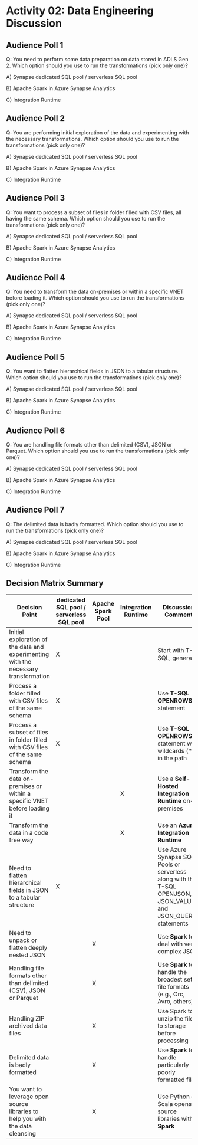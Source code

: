 # Activity 02: Data Engineering Discussion

## Audience Poll 1

Q: You need to perform some data preparation on data stored in ADLS Gen 2. Which option should you use to run the transformations (pick only one)?

A) Synapse dedicated SQL pool / serverless SQL pool

B) Apache Spark in Azure Synapse Analytics

C) Integration Runtime

## Audience Poll 2

Q: You are performing initial exploration of the data and experimenting with the necessary transformations. Which option should you use to run the transformations (pick only one)?

A) Synapse dedicated SQL pool / serverless SQL pool

B) Apache Spark in Azure Synapse Analytics

C) Integration Runtime

## Audience Poll 3

Q: You want to process a subset of files in folder filled with CSV files, all having the same schema. Which option should you use to run the transformations (pick only one)?

A) Synapse dedicated SQL pool / serverless SQL pool

B) Apache Spark in Azure Synapse Analytics

C) Integration Runtime

## Audience Poll 4

Q: You need to transform the data on-premises or within a specific VNET before loading it. Which option should you use to run the transformations (pick only one)?

A) Synapse dedicated SQL pool / serverless SQL pool

B) Apache Spark in Azure Synapse Analytics

C) Integration Runtime

## Audience Poll 5

Q: You want to flatten hierarchical fields in JSON to a tabular structure. Which option should you use to run the transformations (pick only one)?

A) Synapse dedicated SQL pool / serverless SQL pool

B) Apache Spark in Azure Synapse Analytics

C) Integration Runtime

## Audience Poll 6

Q: You are handling file formats other than delimited (CSV), JSON or Parquet. Which option should you use to run the transformations (pick only one)?

A) Synapse dedicated SQL pool / serverless SQL pool

B) Apache Spark in Azure Synapse Analytics

C) Integration Runtime

## Audience Poll 7

Q: The delimited data is badly formatted. Which option should you use to run the transformations (pick only one)?

A) Synapse dedicated SQL pool / serverless SQL pool

B) Apache Spark in Azure Synapse Analytics

C) Integration Runtime

## Decision Matrix Summary

| Decision Point | dedicated SQL pool / serverless SQL pool | Apache Spark Pool | Integration Runtime | Discussion Comment |
| --- | --- | --- | --- | --- |
| Initial exploration of the data and experimenting with the necessary transformation | X | | | Start with T-SQL, generally |
| Process a folder filled with CSV files of the same schema | X | | | Use **T-SQL OPENROWSET** statement |
| Process a subset of files in folder filled with CSV files of the same schema | X | | | Use **T-SQL OPENROWSET** statement with wildcards (*) in the path |
| Transform the data on-premises or within a specific VNET before loading it | | | X | Use a **Self-Hosted Integration Runtime** on-premises |
| Transform the data in a code free way | | | X | Use an **Azure Integration Runtime** |
| Need to flatten hierarchical fields in JSON to a tabular structure | X | | | Use Azure Synapse SQL Pools or serverless along with the T-SQL OPENJSON, JSON_VALUE, and JSON_QUERY statements|
| Need to unpack or flatten deeply nested JSON | | X | | Use **Spark** to deal with very complex JSON |
| Handling file formats other than delimited (CSV), JSON or Parquet | | X | | Use **Spark** to handle the broadest set of file formats (e.g., Orc, Avro, others) |
| Handling ZIP archived data files | | X | | Use Spark to unzip the files to storage before processing |
| Delimited data is badly formatted | | X | | Use **Spark** to handle particularly poorly formatted files |
| You want to leverage open source libraries to help you with the data cleansing | | X | | Use Python or Scala opens source libraries with **Spark** |
